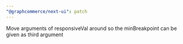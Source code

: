 ```yaml
---
"@graphcommerce/next-ui": patch
---
```


Move arguments of responsiveVal around so the minBreakpoint can be given as third argument
